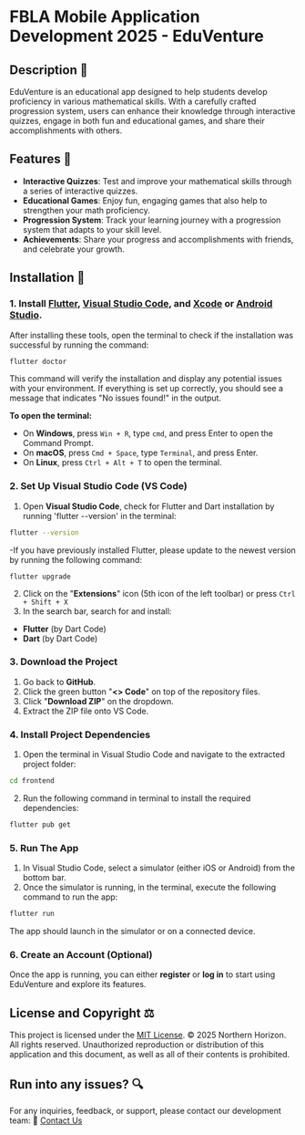 # FBLA Mobile Application Development 2025 - EduVenture

## Description 📖
EduVenture is an educational app designed to help students develop proficiency in various mathematical skills. With a carefully crafted progression system, users can enhance their knowledge through interactive quizzes, engage in both fun and educational games, and share their accomplishments with others.

## Features 🚀
- **Interactive Quizzes**: Test and improve your mathematical skills through a series of interactive quizzes.
- **Educational Games**: Enjoy fun, engaging games that also help to strengthen your math proficiency.
- **Progression System**: Track your learning journey with a progression system that adapts to your skill level.
- **Achievements**: Share your progress and accomplishments with friends, and celebrate your growth.

## Installation 🔧

### 1. Install [Flutter](https://docs.flutter.dev/get-started/install), [Visual Studio Code](https://code.visualstudio.com/), and [Xcode](https://developer.apple.com/xcode/) or [Android Studio](https://developer.android.com/studio).  
After installing these tools, open the terminal to check if the installation was successful by running the command:

```bash
flutter doctor
```

This command will verify the installation and display any potential issues with your environment. If everything is set up correctly, you should see a message that indicates "No 
issues found!" in the output.

**To open the terminal:**
- On **Windows**, press `Win + R`, type `cmd`, and press Enter to open the Command Prompt.
- On **macOS**, press `Cmd + Space`, type `Terminal`, and press Enter.
- On **Linux**, press `Ctrl + Alt + T` to open the terminal.

### 2. Set Up Visual Studio Code (VS Code)
1. Open __Visual Studio Code__, check for Flutter and Dart installation by running 'flutter --version' in the terminal:
```sh
flutter --version
```
-If you have previously installed Flutter, please update to the newest version by running the following command:
```bach
flutter upgrade
```
2. Click on the "__Extensions__" icon (5th icon of the left toolbar) or press `Ctrl + Shift + X`
3. In the search bar, search for and install:
* __Flutter__ (by Dart Code)
* __Dart__ (by Dart Code)
### 3. Download the Project
1. Go back to __GitHub__.
2. Click the green button "__<> Code__" on top of the repository files.
3. Click "__Download ZIP__" on the dropdown.
4. Extract the ZIP file onto VS Code.
### 4. Install Project Dependencies
1. Open the terminal in Visual Studio Code and navigate to the extracted project folder:
```sh
cd frontend
```
2. Run the following command in terminal to install the required dependencies:
```sh
flutter pub get
```
### 5. Run The App
1. In Visual Studio Code, select a simulator (either iOS or Android) from the bottom bar.
2. Once the simulator is running, in the terminal, execute the following command to run the app:
```sh
flutter run
```
The app should launch in the simulator or on a connected device.
### 6. Create an Account (Optional)
Once the app is running, you can either __register__ or __log in__ to start using EduVenture and explore its features.
## License and Copyright ⚖️
This project is licensed under the [MIT License](documentations/LICENSE.md).
© 2025 Northern Horizon. All rights reserved. Unauthorized reproduction or distribution of this application and this document, as well as all of their contents is prohibited.
## Run into any issues? 🔍
For any inquiries, feedback, or support, please contact our development team:
📩 [Contact Us](https://mail.google.com/mail/?view=cm&fs=1&to=ngocbach.giap@g.northernacademy.org&su=Support%20Request&body=Hello%20EduVenture%20Team)
